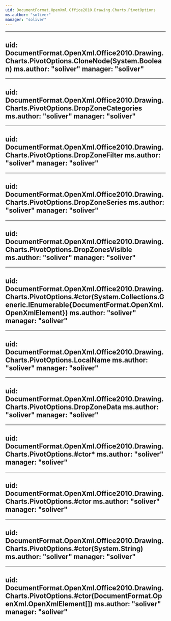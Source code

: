 ```yaml
---
uid: DocumentFormat.OpenXml.Office2010.Drawing.Charts.PivotOptions
ms.author: "soliver"
manager: "soliver"
---
```


---
uid: DocumentFormat.OpenXml.Office2010.Drawing.Charts.PivotOptions.CloneNode(System.Boolean)
ms.author: "soliver"
manager: "soliver"
---

---
uid: DocumentFormat.OpenXml.Office2010.Drawing.Charts.PivotOptions.DropZoneCategories
ms.author: "soliver"
manager: "soliver"
---

---
uid: DocumentFormat.OpenXml.Office2010.Drawing.Charts.PivotOptions.DropZoneFilter
ms.author: "soliver"
manager: "soliver"
---

---
uid: DocumentFormat.OpenXml.Office2010.Drawing.Charts.PivotOptions.DropZoneSeries
ms.author: "soliver"
manager: "soliver"
---

---
uid: DocumentFormat.OpenXml.Office2010.Drawing.Charts.PivotOptions.DropZonesVisible
ms.author: "soliver"
manager: "soliver"
---

---
uid: DocumentFormat.OpenXml.Office2010.Drawing.Charts.PivotOptions.#ctor(System.Collections.Generic.IEnumerable{DocumentFormat.OpenXml.OpenXmlElement})
ms.author: "soliver"
manager: "soliver"
---

---
uid: DocumentFormat.OpenXml.Office2010.Drawing.Charts.PivotOptions.LocalName
ms.author: "soliver"
manager: "soliver"
---

---
uid: DocumentFormat.OpenXml.Office2010.Drawing.Charts.PivotOptions.DropZoneData
ms.author: "soliver"
manager: "soliver"
---

---
uid: DocumentFormat.OpenXml.Office2010.Drawing.Charts.PivotOptions.#ctor*
ms.author: "soliver"
manager: "soliver"
---

---
uid: DocumentFormat.OpenXml.Office2010.Drawing.Charts.PivotOptions.#ctor
ms.author: "soliver"
manager: "soliver"
---

---
uid: DocumentFormat.OpenXml.Office2010.Drawing.Charts.PivotOptions.#ctor(System.String)
ms.author: "soliver"
manager: "soliver"
---

---
uid: DocumentFormat.OpenXml.Office2010.Drawing.Charts.PivotOptions.#ctor(DocumentFormat.OpenXml.OpenXmlElement[])
ms.author: "soliver"
manager: "soliver"
---
